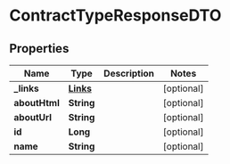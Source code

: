 # ContractTypeResponseDTO

## Properties
Name | Type | Description | Notes
------------ | ------------- | ------------- | -------------
**_links** | [**Links**](Links.md) |  |  [optional]
**aboutHtml** | **String** |  |  [optional]
**aboutUrl** | **String** |  |  [optional]
**id** | **Long** |  |  [optional]
**name** | **String** |  |  [optional]
